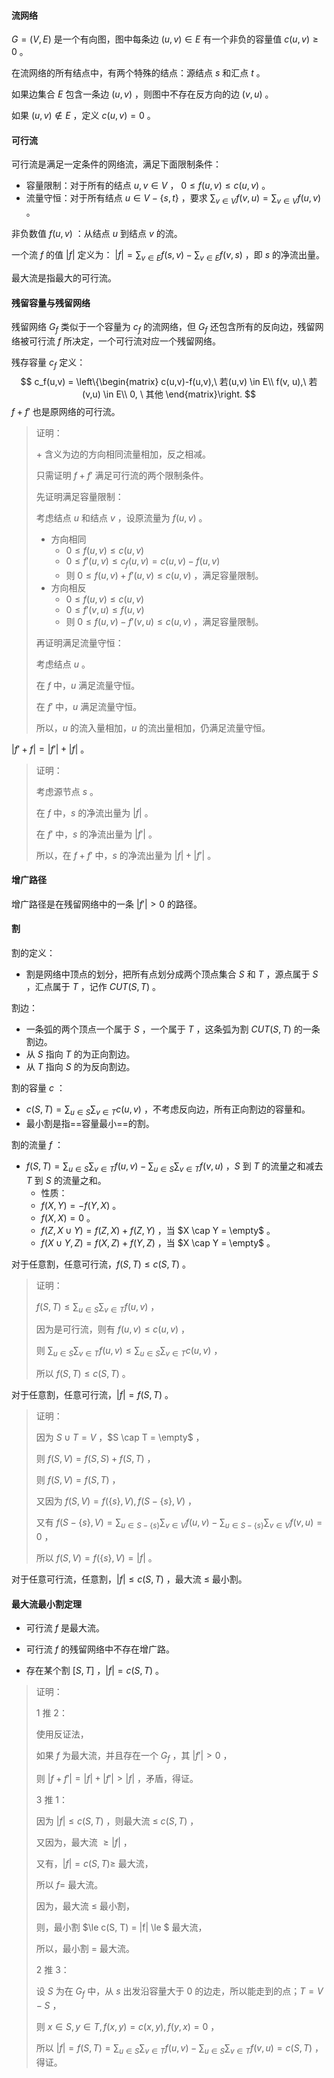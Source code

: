 #### 流网络

$G=(V,E)$ 是一个有向图，图中每条边 $(u,v) \in E$ 有一个非负的容量值 $c(u,v) \ge 0$ 。

在流网络的所有结点中，有两个特殊的结点：源结点 $s$ 和汇点 $t$ 。

如果边集合 $E$ 包含一条边 $(u,v)$ ，则图中不存在反方向的边 $(v,u)$ 。

如果 $(u,v) \notin E$ ，定义 $c(u,v)=0$ 。

#### 可行流

可行流是满足一定条件的网络流，满足下面限制条件：

- 容量限制：对于所有的结点 $u,v \in V$ ， $0 \le f(u,v) \le c(u,v)$ 。
- 流量守恒：对于所有结点 $u \in V-\{s,t\}$ ，要求 $\sum_{v \in V} f(v, u) = \sum_{v \in V} f(u, v)$ 。

非负数值 $f(u, v)$ ：从结点 $u$ 到结点 $v$ 的流。

一个流 $f$ 的值 $|f|$ 定义为： $|f|= \sum _{v \in E} f(s,v) - \sum _{v \in E} f(v,s)$ ，即 $s$ 的净流出量。

最大流是指最大的可行流。

#### 残留容量与残留网络

残留网络 $G_f$ 类似于一个容量为 $c_f$ 的流网络，但 $G_f$ 还包含所有的反向边，残留网络被可行流 $f$ 所决定，一个可行流对应一个残留网络。

残存容量 $c_f$ 定义：
$$
c_f(u,v) = \left\{\begin{matrix}
 c(u,v)-f(u,v),\ 若(u,v) \in E\\
 f(v, u),\ 若(v,u) \in E\\
0, \ 其他
\end{matrix}\right.
$$
$f + f'$ 也是原网络的可行流。

> 证明：
>
> $+$ 含义为边的方向相同流量相加，反之相减。
>
> 只需证明 $f+f'$ 满足可行流的两个限制条件。
>
> 先证明满足容量限制：
>
> 考虑结点 $u$ 和结点 $v$ ，设原流量为 $f(u,v)$ 。
>
> - 方向相同
>   - $0 \le f(u,v) \le c(u,v)$
>   -  $0 \le f'(u,v) \le c_f(u,v) = c(u,v) - f(u,v)$ 
>   - 则 $0 \le f(u,v) + f'(u,v) \le c(u,v)$ ，满足容量限制。
> - 方向相反
>   - $0 \le f(u,v) \le c(u,v)$ 
>   - $0 \le f'(v,u) \le f(u,v)$ 
>   - 则 $0 \le f(u,v) - f'(v,u) \le c(u,v)$ ，满足容量限制。
>
> 再证明满足流量守恒：
>
> 考虑结点 $u$ 。
>
> 在 $f$ 中，$u$ 满足流量守恒。
>
> 在 $f'$ 中，$u$ 满足流量守恒。
>
> 所以，$u$ 的流入量相加，$u$ 的流出量相加，仍满足流量守恒。

$|f'+f| = |f'| + |f|$ 。

> 证明：
>
> 考虑源节点 $s$ 。
>
> 在 $f$ 中，$s$ 的净流出量为 $|f|$ 。
>
> 在 $f'$ 中，$s$ 的净流出量为 $|f'|$ 。
>
> 所以，在 $f + f'$ 中，$s$ 的净流出量为 $|f| + |f'|$ 。

#### 增广路径

增广路径是在残留网络中的一条 $|f'| > 0$ 的路径。

#### 割

割的定义：

- 割是网络中顶点的划分，把所有点划分成两个顶点集合 $S$ 和 $T$ ，源点属于 $S$ ，汇点属于 $T$ ，记作 $CUT(S,T)$ 。

割边：

- 一条弧的两个顶点一个属于 $S$ ，一个属于 $T$ ，这条弧为割 $CUT(S,T)$ 的一条割边。
- 从 $S$ 指向 $T$ 的为正向割边。
- 从 $T$ 指向 $S$ 的为反向割边。

割的容量 $c$ ：

-  $c(S,T) = \sum_{u \in S} \sum_{v \in T} c(u,v)$ ，不考虑反向边，所有正向割边的容量和。
- 最小割是指==容量最小==的割。

割的流量 $f$ ：

- $f(S,T) = \sum_{u \in S} \sum_{v \in T} f(u,v) - \sum_{u \in S} \sum_{v \in T} f(v, u)$ ，$S$ 到 $T$ 的流量之和减去 $T$ 到 $S$ 的流量之和。
  - 性质：
  - $f(X,Y) = -f(Y,X)$ 。
  - $f(X,X) = 0$ 。
  - $f(Z,X \cup Y) = f(Z,X) + f(Z,Y)$ ，当 $X \cap Y = \empty$ 。
  - $f(X \cup Y, Z) = f(X, Z) + f(Y, Z)$ ，当 $X \cap Y = \empty$ 。

对于任意割，任意可行流，$f(S,T) \le c(S,T)$ 。

> 证明：
>
> $f(S,T)  \le \sum_{u \in S} \sum_{v \in T} f(u,v)$ ，
>
> 因为是可行流，则有 $f(u,v) \le c(u,v)$ ，
>
> 则 $\sum_{u \in S} \sum_{v \in T} f(u,v) \le \sum_{u \in S} \sum_{v \in T} c(u,v)$ ，
>
> 所以 $f(S,T) \le c(S,T)$ 。

对于任意割，任意可行流，$|f| = f(S,T)$ 。

> 证明：
>
> 因为 $S \cup T = V$ ，$S \cap T = \empty$ ，
>
> 则 $f(S, V) = f(S, S) + f(S, T)$ ，
>
> 则 $f(S, V) = f(S, T)$ ，
>
> 又因为 $f(S, V) = f(\{s\}, V), f(S - \{s\}, V)$ ，
>
> 又有 $f(S - \{s\}, V) = \sum_{u \in S - \{s\}}  \sum_{v \in V} f(u,v) - \sum_{u \in S - \{s\}}  \sum_{v \in V} f(v,u) = 0$ ，
>
> 所以 $f(S,V) = f(\{s\}, V) = |f|$ 。

对于任意可行流，任意割，$|f| \le c(S,T)$ ，最大流 $\le$ 最小割。

#### 最大流最小割定理

- 可行流 $f$ 是最大流。

- 可行流 $f$ 的残留网络中不存在增广路。
- 存在某个割 $[S,T]$ ，$|f|=c(S,T)$ 。 

> 证明：
>
> 1 推 2：
>
> 使用反证法，
>
> 如果 $f$ 为最大流，并且存在一个 $G_f$ ，其 $|f'| > 0$ ，
>
> 则 $|f + f'| = |f| + |f'| > |f|$ ，矛盾，得证。
>
> 3 推 1：
>
> 因为 $|f| \le c(S, T)$ ，则最大流 $\le$  $c(S,T)$ ，
>
> 又因为，最大流 $\ge |f|$ ，
>
> 又有，$|f| = c(S, T) \ge$ 最大流，
>
> 所以 $f=$ 最大流。
>
>  因为，最大流 $\le$ 最小割，
>
> 则，最小割 $\le c(S, T) = |f| \le $ 最大流，
>
> 所以，最小割 = 最大流。
>
> 2 推 3：
>
> 设 $S$ 为在 $G_f$ 中，从 $s$ 出发沿容量大于 $0$ 的边走，所以能走到的点；$T = V - S$ ，
>
>  则 $x \in S, y \in T, f(x,y) = c(x,y), f(y,x) = 0$ ，
>
> 所以 $|f| = f(S, T) = \sum_{u \in S} \sum_{v \in T}f(u,v) - \sum_{u \in S} \sum_{v \in T}f(v, u) = c(S, T)$ ，得证。 